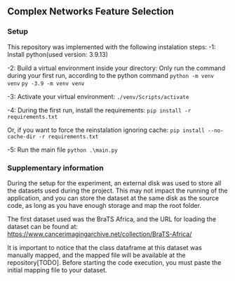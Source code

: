 ## Complex Networks Feature Selection

### Setup
This repository was implemented with the following instalation steps:
-1: Install python(used version: 3.9.13)

-2: Build a virtual environment inside your directory:
Only run the command during your first run, according to the python command
`python -m venv venv`
`py -3.9 -m venv venv`

-3: Activate your virtual environment:
`./venv/Scripts/activate`

-4: During the first run, install the requirements:
`pip install -r requirements.txt`

Or, if you want to force the reinstalation ignoring cache:
`pip install --no-cache-dir -r requirements.txt`

-5: Run the main file
`python .\main.py`

### Supplementary information
During the setup for the experiment, an external disk was used to store all the datasets used during the project. This may not impact the running of the application, and you can store the dataset at the same disk as the source code, as long as you have enough storage and map the root folder.

The first dataset used was the BraTS Africa, and the URL for loading the dataset can be found at: https://www.cancerimagingarchive.net/collection/BraTS-Africa/

It is important to notice that the class dataframe at this dataset was manually mapped, and the mapped file will be available at the repository[TODO]. Before starting the code execution, you must paste the initial mapping file to your dataset.